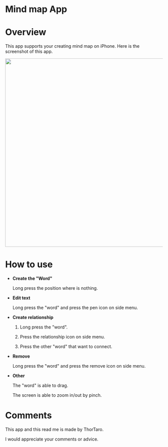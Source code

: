 # Mind map App


# Overview
This app supports your creating mind map on iPhone.
Here is the screenshot of this app.

<img src="https://user-images.githubusercontent.com/44053042/54808571-f092d880-4cc3-11e9-882e-8e63d5421d50.png" width="600">

# How to use
* **Create the "Word"**

  Long press the position where is nothing.
  
* **Edit text**

  Long press the "word" and press the pen icon on side menu.
  
* **Create relationship**

  1. Long press the "word".
  
  2. Press the relationship icon on side menu.
  
  3. Press the other "word" that want to connect.
  
* **Remove**
  
  Long press the "word" and press the remove icon on side menu.
  
* **Other**

  The "word" is able to drag.
  
  The screen is able to zoom in/out by pinch.
  
# Comments




This app and this read me is made by ThorTaro.

I would appreciate your comments or advice.
